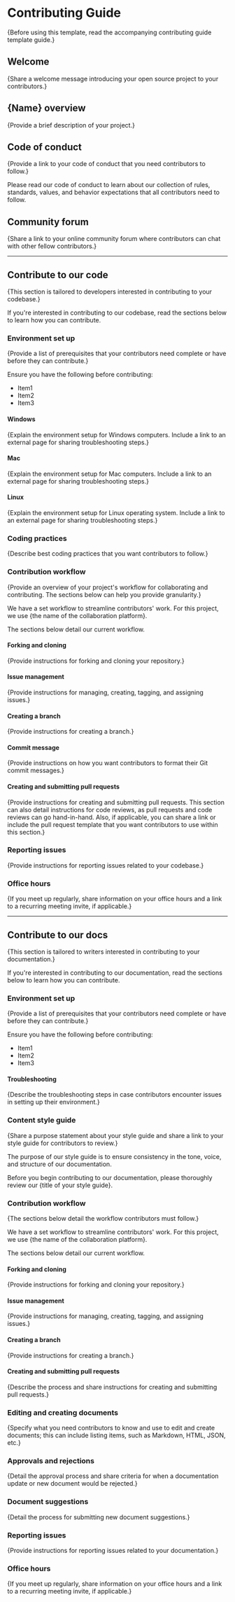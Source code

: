 # Contributing Guide

{Before using this template, read the accompanying contributing guide template guide.}

## Welcome

{Share a welcome message introducing your open source project to your contributors.}

## {Name} overview

{Provide a brief description of your project.}

## Code of conduct

{Provide a link to your code of conduct that you need contributors to follow.}

Please read our code of conduct to learn about our collection of rules, standards, values, and behavior expectations that all contributors need to follow.

## Community forum

{Share a link to your online community forum where contributors can chat with other fellow contributors.}

---

## Contribute to our code

{This section is tailored to developers interested in contributing to your codebase.}

If you're interested in contributing to our codebase, read the sections below to learn how you can contribute.

### Environment set up

{Provide a list of prerequisites that your contributors need complete or have before they can contribute.}

Ensure you have the following before contributing:

- Item1
- Item2
- Item3

#### Windows

{Explain the environment setup for Windows computers. Include a link to an external page for sharing troubleshooting steps.}

#### Mac

{Explain the environment setup for Mac computers. Include a link to an external page for sharing troubleshooting steps.}

#### Linux

{Explain the environment setup for Linux operating system. Include a link to an external page for sharing troubleshooting steps.}

### Coding practices

{Describe best coding practices that you want contributors to follow.}

### Contribution workflow

{Provide an overview of your project's workflow for collaborating and contributing. The sections below can help you provide granularity.}

We have a set workflow to streamline contributors' work. For this project, we use {the name of the collaboration platform}.

The sections below detail our current workflow.

#### Forking and cloning

{Provide instructions for forking and cloning your repository.}

#### Issue management

{Provide instructions for managing, creating, tagging, and assigning issues.}

#### Creating a branch

{Provide instructions for creating a branch.}

#### Commit message

{Provide instructions on how you want contributors to format their Git commit messages.}

#### Creating and submitting pull requests

{Provide instructions for creating and submitting pull requests. This section can also detail instructions for code reviews, as pull requests and code reviews can go hand-in-hand. Also, if applicable, you can share a link or include the pull request template that you want contributors to use within this section.}

### Reporting issues

{Provide instructions for reporting issues related to your codebase.}

### Office hours

{If you meet up regularly, share information on your office hours and a link to a recurring meeting invite, if applicable.}

---

## Contribute to our docs

{This section is tailored to writers interested in contributing to your documentation.}

If you're interested in contributing to our documentation, read the sections below to learn how you can contribute.

### Environment set up

{Provide a list of prerequisites that your contributors need complete or have before they can contribute.}

Ensure you have the following before contributing:

- Item1
- Item2
- Item3

#### Troubleshooting

{Describe the troubleshooting steps in case contributors encounter issues in setting up their environment.}

### Content style guide

{Share a purpose statement about your style guide and share a link to your style guide for contributors to review.}

The purpose of our style guide is to ensure consistency in the tone, voice, and structure of our documentation.

Before you begin contributing to our documentation, please thoroughly review our {title of your style guide}.

### Contribution workflow

{The sections below detail the workflow contributors must follow.}

We have a set workflow to streamline contributors' work. For this project, we use {the name of the collaboration platform}.

The sections below detail our current workflow.

#### Forking and cloning

{Provide instructions for forking and cloning your repository.}

#### Issue management

{Provide instructions for managing, creating, tagging, and assigning issues.}

#### Creating a branch

{Provide instructions for creating a branch.}

#### Creating and submitting pull requests

{Describe the process and share instructions for creating and submitting pull requests.}

### Editing and creating documents

{Specify what you need contributors to know and use to edit and create documents; this can include listing items, such as Markdown, HTML, JSON, etc.}

### Approvals and rejections

{Detail the approval process and share criteria for when a documentation update or new document would be rejected.}

### Document suggestions

{Detail the process for submitting new document suggestions.}

### Reporting issues

{Provide instructions for reporting issues related to your documentation.}

### Office hours

{If you meet up regularly, share information on your office hours and a link to a recurring meeting invite, if applicable.}
